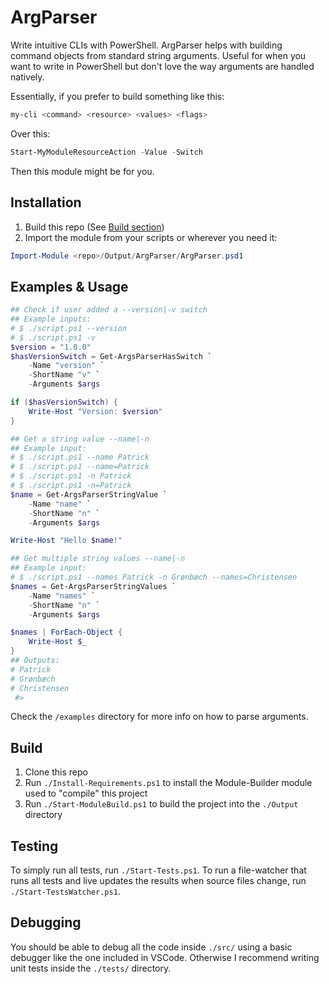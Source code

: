 # ArgParser

Write intuitive CLIs with PowerShell. ArgParser helps with building command objects from standard string arguments. Useful for when you want to write in PowerShell but don't love the way arguments are handled natively.

Essentially, if you prefer to build something like this:

```powershell
my-cli <command> <resource> <values> <flags>
```

Over this:

```powershell
Start-MyModuleResourceAction -Value -Switch
```

Then this module might be for you.

## Installation

1. Build this repo (See [Build section](#Build))
2. Import the module from your scripts or wherever you need it:

```powershell
Import-Module <repo>/Output/ArgParser/ArgParser.psd1
```

## Examples & Usage

```powershell
## Check if user added a --version|-v switch
## Example inputs:
# $ ./script.ps1 --version
# $ ./script.ps1 -v
$version = "1.0.0"
$hasVersionSwitch = Get-ArgsParserHasSwitch `
    -Name "version" `
    -ShortName "v" `
    -Arguments $args

if ($hasVersionSwitch) {
    Write-Host "Version: $version"
}
```

```powershell
## Get a string value --name|-n
## Example input:
# $ ./script.ps1 --name Patrick
# $ ./script.ps1 --name=Patrick
# $ ./script.ps1 -n Patrick
# $ ./script.ps1 -n=Patrick
$name = Get-ArgsParserStringValue `
    -Name "name" `
    -ShortName "n" `
    -Arguments $args

Write-Host "Hello $name!"
```

```powershell
## Get multiple string values --name|-n
## Example input:
# $ ./script.ps1 --names Patrick -n Grønbæch --names=Christensen
$names = Get-ArgsParserStringValues `
    -Name "names" `
    -ShortName "n" `
    -Arguments $args

$names | ForEach-Object {
    Write-Host $_
}
## Outputs:
# Patrick
# Grønbæch
# Christensen
 #>
```

Check the `/examples` directory for more info on how to parse arguments.

## Build

1. Clone this repo
2. Run `./Install-Requirements.ps1` to install the Module-Builder module used to "compile" this project
3. Run `./Start-ModuleBuild.ps1` to build the project into the `./Output` directory

## Testing

To simply run all tests, run `./Start-Tests.ps1`. To run a file-watcher that runs all tests and live updates the results when source files change, run `./Start-TestsWatcher.ps1`.


## Debugging

You should be able to debug all the code inside `./src/` using a basic debugger like the one included in VSCode. Otherwise I recommend writing unit tests inside the `./tests/` directory.
